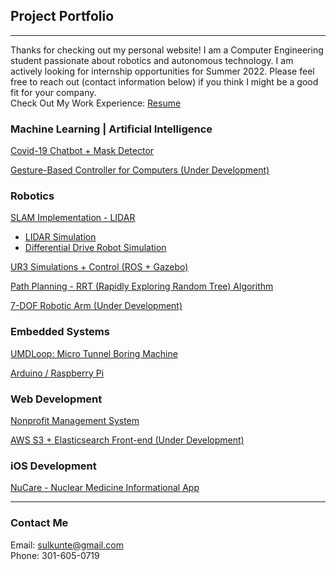 ## Project Portfolio
---

Thanks for checking out my personal website! I am a Computer Engineering student passionate about robotics and autonomous technology. I am actively looking for internship opportunities for Summer 2022. Please feel free to reach out (contact information below) if you think I might be a good fit for your company.
<br>
Check Out My Work Experience: [Resume](/project_pages/Sulkunte_Sachin_Resume.pdf)

### Machine Learning | Artificial Intelligence
[Covid-19 Chatbot + Mask Detector](/project_pages/chatbot)

[Gesture-Based Controller for Computers (Under Development)](/project_pages/under_dev)

### Robotics

[SLAM Implementation - LIDAR](/project_pages/slam)

* [LIDAR Simulation](/project_pages/lidar)
* [Differential Drive Robot Simulation](/project_pages/diffDrive)

[UR3 Simulations + Control (ROS + Gazebo)](/project_pages/robo)

[Path Planning - RRT (Rapidly Exploring Random Tree) Algorithm](/project_pages/rrt)

[7-DOF Robotic Arm (Under Development)](/project_pages/under_dev)


### Embedded Systems
[UMDLoop: Micro Tunnel Boring Machine](/project_pages/loop)

[Arduino / Raspberry Pi](project_pages/arduino)

### Web Development
[Nonprofit Management System](/project_pages/rmra)

[AWS S3 + Elasticsearch Front-end (Under Development)](/project_pages/under_dev)

### iOS Development
[NuCare - Nuclear Medicine Informational App](/project_pages/nucare)

---

### Contact Me
Email: sulkunte@gmail.com
<br>
Phone: 301-605-0719
